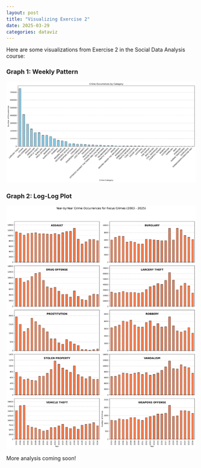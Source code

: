 ```yaml
---
layout: post
title: "Visualizing Exercise 2"
date: 2025-03-29
categories: dataviz
---
```


Here are some visualizations from Exercise 2 in the Social Data Analysis course:

### Graph 1: Weekly Pattern
![Graph showing weekly crime pattern](/assets/img/ex2_plot1.png)

### Graph 2: Log-Log Plot
![Graph showing log-log crime distribution](/assets/img/ex2_plot2.png)

More analysis coming soon!
